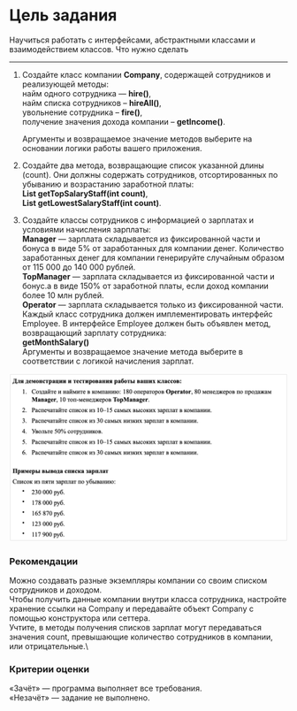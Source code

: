 # Цель задания

Научиться работать с интерфейсами, абстрактными классами и взаимодействием классов.
Что нужно сделать  

---
1. Создайте класс компании **Company**, содержащей сотрудников и реализующей методы:\
   найм одного сотрудника — **hire()**,\
   найм списка сотрудников – **hireAll()**,\
   увольнение сотрудника – **fire()**,\
   получение значения дохода компании – **getIncome()**.

   Аргументы и возвращаемое значение методов выберите на основании логики работы вашего приложения.


2. Создайте два метода, возвращающие список указанной длины (count). Они должны содержать сотрудников, отсортированных по убыванию и возрастанию заработной платы:\
   **List<Employee> getTopSalaryStaff(int count)**,\
   **List<Employee> getLowestSalaryStaff(int count)**.


3. Создайте классы сотрудников с информацией о зарплатах и условиями начисления зарплаты:\
   **Manager** — зарплата складывается из фиксированной части и бонуса в виде 5% от заработанных для компании денег. Количество заработанных денег для компании генерируйте случайным образом от 115 000 до 140 000 рублей.\
   **TopManager** — зарплата складывается из фиксированной части и бонус.а в виде 150% от заработной платы, если доход компании более 10 млн рублей.\
   **Operator** — зарплата складывается только из фиксированной части.\
   Каждый класс сотрудника должен имплементировать интерфейс Employee. В интерфейсе Employee должен быть объявлен метод, возвращающий зарплату сотрудника:\
   **getMonthSalary()**\
   Аргументы и возвращаемое значение метода выберите в соответствии с логикой начисления зарплат.



![img.png](img.png)


### Рекомендации
Можно создавать разные экземпляры компании со своим списком сотрудников и доходом.\
Чтобы получить данные компании внутри класса сотрудника, настройте хранение ссылки на Company и передавайте объект Company с помощью конструктора или сеттера.\
Учтите, в методы получения списков зарплат могут передаваться значения count, превышающие количество сотрудников в компании, или отрицательные.\
### Критерии оценки
«Зачёт» — программа выполняет все требования.\
«Незачёт» — задание не выполнено.
